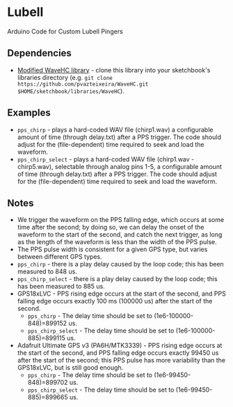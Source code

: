 # Lubell
Arduino Code for Custom Lubell Pingers

## Dependencies

* [Modified WaveHC library](https://github.com/pvazteixeira/WaveHC) - clone this library into your sketchbook's libraries directory (e.g. `git clone https://github.com/pvazteixeira/WaveHC.git $HOME/sketchbook/libraries/WaveHC`).


## Examples

* `pps_chirp` - plays a hard-coded WAV file (chirp1.wav) a configurable amount of time (through delay.txt) after a PPS trigger. The code should adjust for the (file-dependent) time required to seek and load the waveform.
* `pps_chirp_select` - plays a hard-coded WAV file (chirp1.wav - chirp5.wav), selectable through analog pins 1-5, a configurable amount of time (through delay.txt)  after a PPS trigger. The code should adjust for the (file-dependent) time required to seek and load the waveform.

## Notes

* We trigger the waveform on the PPS falling edge, which occurs at some time after the second; by doing so, we can delay the onset of the waveform to the start of the second, and catch the next trigger, as long as the length of the waveform is less than the width of the PPS pulse.
* The PPS pulse width is consistent for a given GPS type, but varies between different GPS types.
* `pps_chirp` - there is a play delay caused by the loop code; this has been measured to 848 us.
* `pps_chirp_select` - there is a play delay caused by the loop code; this has been measured to 885 us.
* GPS18xLVC - PPS rising edge occurs at the start of the second, and PPS falling edge occurs exactly 100 ms (100000 us) after the start of the second.
  * `pps_chirp` - The delay time should be set to (1e6-100000-848)=899152 us.
  * `pps_chirp_select` - The delay time should be set to (1e6-100000-885)=899115 us.
* Adafruit Ultimate GPS v3 (PA6H/MTK3339) - PPS rising edge occurs at the start of the second, and PPS falling edge occurs exactly 99450 us after the start of the second; this PPS pulse has more variability than the GPS18xLVC, but is still good enough.
  * `pps_chirp` - The delay time should be set to (1e6-99450-848)=899702 us.
  * `pps_chirp_select` - The delay time should be set to (1e6-99450-885)=899665 us.
